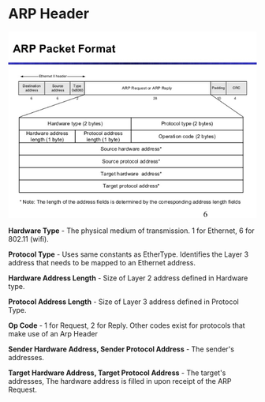 # ARP Header

![](../.gitbook/assets/arp-6-638.jpg)

**Hardware Type** - The physical medium of transmission. 1 for Ethernet, 6 for 802.11 \(wifi\).

**Protocol Type** - Uses same constants as EtherType. Identifies the Layer 3 address that needs to be mapped to an Ethernet address.

**Hardware Address Length** - Size of Layer 2 address defined in Hardware type.

**Protocol Address Length** - Size of Layer 3 address defined in Protocol Type.

**Op Code** - 1 for Request, 2 for Reply. Other codes exist for protocols that make use of an Arp Header

**Sender Hardware Address, Sender Protocol Address** - The sender's addresses.

**Target Hardware Address, Target Protocol Address** - The target's addresses, The hardware address is filled in upon receipt of the ARP Request.

